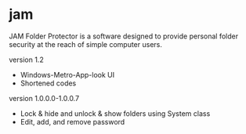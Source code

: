 # jam
JAM Folder Protector is a software designed to provide personal folder security at the reach of simple computer users.

version 1.2

  * Windows-Metro-App-look UI
  * Shortened codes

version 1.0.0.0-1.0.0.7

  * Lock & hide and unlock & show folders using System class
  * Edit, add, and remove password

